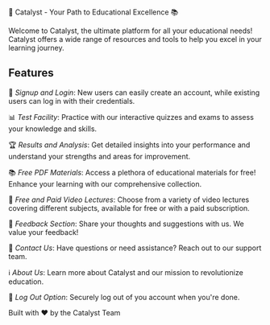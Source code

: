 🚀 Catalyst - Your Path to Educational Excellence 📚

Welcome to Catalyst, the ultimate platform for all your educational needs!
Catalyst offers a wide range of resources and tools to help you excel in your learning journey.

## Features

📝 *Signup and Login*: New users can easily create an account, while existing users can log in with their credentials.

📊 *Test Facility*: Practice with our interactive quizzes and exams to assess your knowledge and skills.

🏆 *Results and Analysis*: Get detailed insights into your performance and understand your strengths and areas for improvement.

📚 *Free PDF Materials*: Access a plethora of educational materials for free! Enhance your learning with our comprehensive collection.

🎥 *Free and Paid Video Lectures*: Choose from a variety of video lectures covering different subjects, available for free or with a paid subscription.

📝 *Feedback Section*: Share your thoughts and suggestions with us. We value your feedback!

📱 *Contact Us*: Have questions or need assistance? Reach out to our support team.

ℹ *About Us*: Learn more about Catalyst and our mission to revolutionize education.

🚪 *Log Out Option*: Securely log out of you account when you're done.

Built with ❤ by the Catalyst Team
